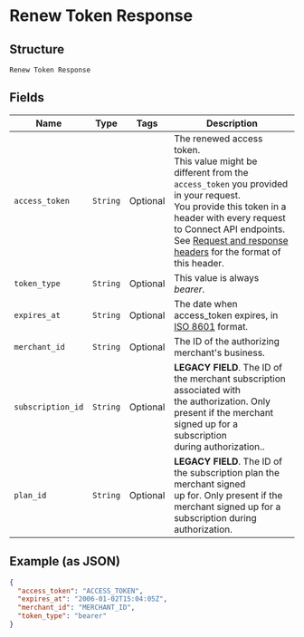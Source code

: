 
# Renew Token Response

## Structure

`Renew Token Response`

## Fields

| Name | Type | Tags | Description |
|  --- | --- | --- | --- |
| `access_token` | `String` | Optional | The renewed access token.<br>This value might be different from the `access_token` you provided in your request.<br>You provide this token in a header with every request to Connect API endpoints.<br>See [Request and response headers](https://developer.squareup.com/docs/api/connect/v2/#requestandresponseheaders) for the format of this header. |
| `token_type` | `String` | Optional | This value is always _bearer_. |
| `expires_at` | `String` | Optional | The date when access_token expires, in [ISO 8601](http://www.iso.org/iso/home/standards/iso8601.htm) format. |
| `merchant_id` | `String` | Optional | The ID of the authorizing merchant's business. |
| `subscription_id` | `String` | Optional | __LEGACY FIELD__. The ID of the merchant subscription associated with<br>the authorization. Only present if the merchant signed up for a subscription<br>during authorization.. |
| `plan_id` | `String` | Optional | __LEGACY FIELD__. The ID of the subscription plan the merchant signed<br>up for. Only present if the merchant signed up for a subscription during<br>authorization. |

## Example (as JSON)

```json
{
  "access_token": "ACCESS_TOKEN",
  "expires_at": "2006-01-02T15:04:05Z",
  "merchant_id": "MERCHANT_ID",
  "token_type": "bearer"
}
```

